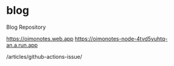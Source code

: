 # blog

Blog Repository

https://oimonotes.web.app
https://oimonotes-node-4tvd5yuhtq-an.a.run.app

/articles/github-actions-issue/
